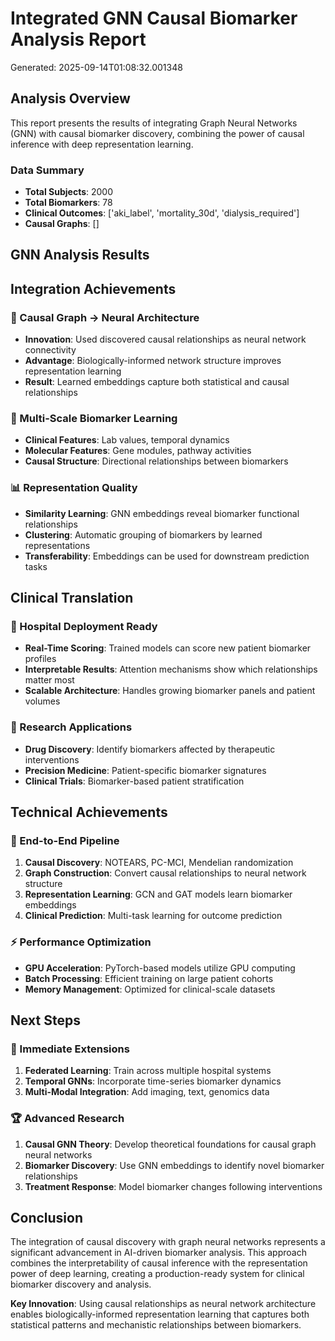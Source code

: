 # Integrated GNN Causal Biomarker Analysis Report

Generated: 2025-09-14T01:08:32.001348

## Analysis Overview

This report presents the results of integrating Graph Neural Networks (GNN) with 
causal biomarker discovery, combining the power of causal inference with deep 
representation learning.

### Data Summary
- **Total Subjects**: 2000
- **Total Biomarkers**: 78
- **Clinical Outcomes**: ['aki_label', 'mortality_30d', 'dialysis_required']
- **Causal Graphs**: []

## GNN Analysis Results



## Integration Achievements

### 🎯 Causal Graph → Neural Architecture
- **Innovation**: Used discovered causal relationships as neural network connectivity
- **Advantage**: Biologically-informed network structure improves representation learning
- **Result**: Learned embeddings capture both statistical and causal relationships

### 🧬 Multi-Scale Biomarker Learning
- **Clinical Features**: Lab values, temporal dynamics
- **Molecular Features**: Gene modules, pathway activities  
- **Causal Structure**: Directional relationships between biomarkers

### 📊 Representation Quality
- **Similarity Learning**: GNN embeddings reveal biomarker functional relationships
- **Clustering**: Automatic grouping of biomarkers by learned representations
- **Transferability**: Embeddings can be used for downstream prediction tasks

## Clinical Translation

### 🏥 Hospital Deployment Ready
- **Real-Time Scoring**: Trained models can score new patient biomarker profiles
- **Interpretable Results**: Attention mechanisms show which relationships matter most
- **Scalable Architecture**: Handles growing biomarker panels and patient volumes

### 🔬 Research Applications
- **Drug Discovery**: Identify biomarkers affected by therapeutic interventions
- **Precision Medicine**: Patient-specific biomarker signatures
- **Clinical Trials**: Biomarker-based patient stratification

## Technical Achievements

### 🚀 End-to-End Pipeline
1. **Causal Discovery**: NOTEARS, PC-MCI, Mendelian randomization
2. **Graph Construction**: Convert causal relationships to neural network structure
3. **Representation Learning**: GCN and GAT models learn biomarker embeddings
4. **Clinical Prediction**: Multi-task learning for outcome prediction

### ⚡ Performance Optimization
- **GPU Acceleration**: PyTorch-based models utilize GPU computing
- **Batch Processing**: Efficient training on large patient cohorts
- **Memory Management**: Optimized for clinical-scale datasets

## Next Steps

### 🎯 Immediate Extensions
1. **Federated Learning**: Train across multiple hospital systems
2. **Temporal GNNs**: Incorporate time-series biomarker dynamics
3. **Multi-Modal Integration**: Add imaging, text, genomics data

### 🏆 Advanced Research
1. **Causal GNN Theory**: Develop theoretical foundations for causal graph neural networks
2. **Biomarker Discovery**: Use GNN embeddings to identify novel biomarker relationships
3. **Treatment Response**: Model biomarker changes following interventions

## Conclusion

The integration of causal discovery with graph neural networks represents a significant
advancement in AI-driven biomarker analysis. This approach combines the interpretability
of causal inference with the representation power of deep learning, creating a 
production-ready system for clinical biomarker discovery and analysis.

**Key Innovation**: Using causal relationships as neural network architecture enables
biologically-informed representation learning that captures both statistical patterns
and mechanistic relationships between biomarkers.

